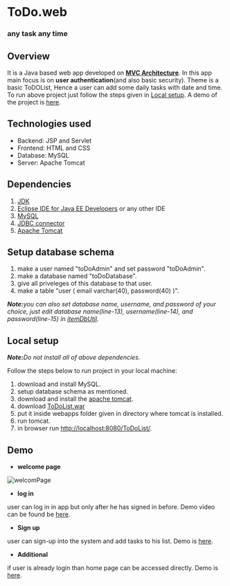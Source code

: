 # ToDo.web
### any task any time

## Overview

It is a Java based web app developed on [**MVC Architecture**](https://en.wikipedia.org/wiki/Model%E2%80%93view%E2%80%93controller). In this app main focus is on **user authentication**(and also basic security). Theme is a basic ToDOList, Hence a user can add some daily tasks with date and time. To run above project just follow the steps given in [Local setup](#local-setup). A demo of the project is [here](#demo).

## Technologies used

- Backend: JSP and Servlet
- Frontend: HTML and CSS
- Database: MySQL
- Server: Apache Tomcat

## Dependencies

1. [JDK](https://www.oracle.com/java/technologies/javase/javase-jdk8-downloads.html)
2. [Eclipse IDE for Java EE Developers](https://www.eclipse.org/downloads/packages/release/kepler/sr2/eclipse-ide-java-ee-developers) or any other IDE
3. [MySQL](https://www.mysql.com/downloads/)
4. [JDBC connector](https://dev.mysql.com/downloads/connector/j/5.1.html)
5. [Apache Tomcat](https://tomcat.apache.org/download-80.cgi)

## Setup database schema

1. make a user named "toDoAdmin" and set password "toDoAdmin".
2. make a database named "toDoDatabase".
3. give all priveleges of this database to that user.
4. make a table "user ( email varchar(40), password(40) )".

**_Note:_**_you can also set database name, username, and password of your choice, just edit database name(line-13), username(line-14), and password(line-15) in [itemDbUtil](https://github.com/Sheldon1999/ToDoList/blob/master/src/com/toDoList/itemDbUtil.java)._

## Local setup

**_Note:_**_Do not install all of above dependencies._

Follow the steps below to run project in your local machine:
1. download and install MySQL.
2. setup database schema as mentioned.
3. download and install the [apache tomcat](https://tomcat.apache.org/download-80.cgi).
4. download [ToDoList.war](https://github.com/Sheldon1999/ToDoList/blob/master/ToDoList.war)
3. put it inside webapps folder given in directory where tomcat is installed.
4. run tomcat.
5. in browser run [http://localhost:8080/ToDoList/](http://localhost:8080/ToDoList/).

## Demo

- **welcome page**

![welcomPage](https://github.com/Sheldon1999/ToDoList/blob/master/welcome.png)

- **log in**

user can log in in app but only after he has signed in before. Demo video can be found be [here](https://drive.google.com/file/d/1q4gP3BiGupv8xoGkV9W6M4_dVytMRKjx/view?usp=sharing).

- **Sign up**

user can sign-up into the system and add tasks to his list. Demo is [here](https://drive.google.com/file/d/199TxxodMJT3xm1KPUo2T6YtuR05MOi_E/view?usp=sharing).

- **Additional**

if user is already login than home page can be accessed directly. Demo is [here](https://drive.google.com/file/d/1dQeYRDZhI_SI65dpxobcwOpfU8QuFuu4/view?usp=sharing).
